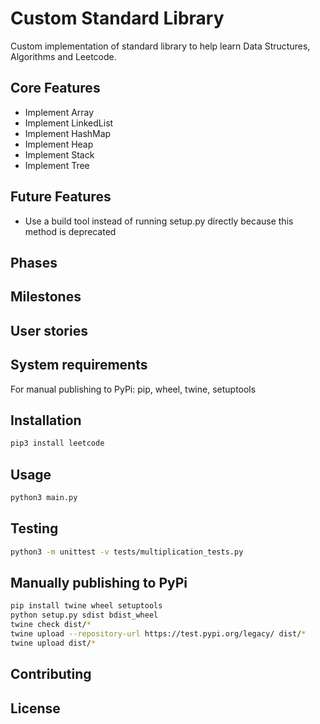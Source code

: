 # Custom Standard Library

Custom implementation of standard library to help learn Data Structures, Algorithms and Leetcode.

## Core Features

- Implement Array
- Implement LinkedList
- Implement HashMap
- Implement Heap
- Implement Stack
- Implement Tree

## Future Features

- Use a build tool instead of running setup.py directly because this method is deprecated

## Phases

## Milestones

## User stories

## System requirements

For manual publishing to PyPi: pip, wheel, twine, setuptools

## Installation

```bash
pip3 install leetcode
```

## Usage

```bash
python3 main.py
```

## Testing

```bash
python3 -m unittest -v tests/multiplication_tests.py
```

## Manually publishing to PyPi

```bash
pip install twine wheel setuptools
python setup.py sdist bdist_wheel
twine check dist/*
twine upload --repository-url https://test.pypi.org/legacy/ dist/*
twine upload dist/*
```

## Contributing

## License
